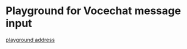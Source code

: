 # Playground for Vocechat message input

[playground address](https://privoce.github.io/vocechat-playground/)
